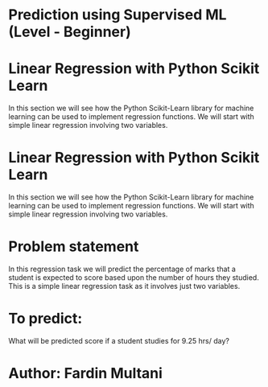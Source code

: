 # Prediction using Supervised ML (Level - Beginner)

# Linear Regression with Python Scikit Learn

In this section we will see how the Python Scikit-Learn library for machine learning can be used to implement regression functions. We will start with simple linear regression involving two variables.

# Linear Regression with Python Scikit Learn

In this section we will see how the Python Scikit-Learn library for machine learning can be used to implement regression functions. We will start with simple linear regression involving two variables.

# Problem statement

In this regression task we will predict the percentage of marks that a student is expected to score based upon the number of hours they studied. This is a simple linear regression task as it involves just two variables.

# To predict:

What will be predicted score if a student studies for 9.25 hrs/ day?

# Author: Fardin Multani
